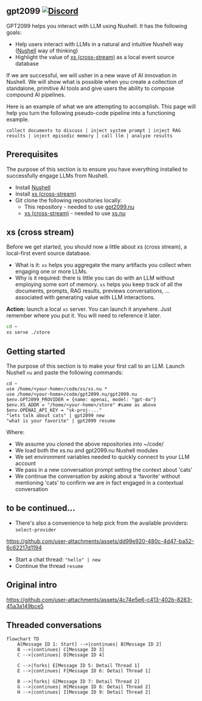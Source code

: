 ## gpt2099 [![Discord](https://img.shields.io/discord/1182364431435436042?logo=discord)](https://discord.com/invite/YNbScHBHrh)

GPT2099 helps you interact with LLM using Nushell. It has the following goals:

- Help users interact with LLMs in a natural and intuitive Nushell way ([Nushell](https://www.nushell.sh) way of thinking)
- Highlight the value of [xs (cross-stream)](https://github.com/cablehead/xs) as a local event source database

If we are successful, we will usher in a new wave of AI innovation in Nushell. We will show what is possible when you create a collection of standalone, primitive AI tools and give users the ability to compose compound AI pipelines.

Here is an example of what we are attempting to accomplish. This page will help you turn the following pseudo-code pipeline into a functioning example.

```nu
collect documents to discuss | inject system prompt | inject RAG results | inject episodic memory | call llm | analyze results
```

## Prerequisites

The purpose of this section is to ensure you have everything installed to successfully engage LLMs from Nushell.

- Install [Nushell](https://www.nushell.sh)
- Install [xs (cross-stream)](https://cablehead.github.io/xs/getting-started/installation/) 
- Git clone the following repositories locally:
  - This repository - needed to use [gpt2099.nu](https://github.com/cablehead/gpt2099.nu/blob/main/gpt2099.nu)
  - [xs (cross-stream)](https://github.com/cablehead/xs/) - needed to use [xs.nu](https://github.com/cablehead/xs/blob/main/xs.nu)

## xs (cross stream)

Before we get started, you should now a little about xs (cross stream), a local-first event source database.

- What is it: `xs` helps you aggregate the many artifacts you collect when engaging one or more LLMs.
- Why is it required: there is little you can do with an LLM without employing some sort of memory. `xs` helps you keep track of all the documents, prompts, RAG results, previews conversations, ... associated with generating value with LLM interactions.

**Action:** launch a local `xs` server. You can launch it anywhere. Just remember where you put it. You will need to reference it later.

```bash
cd ~
xs serve ./store
```

## Getting started

The purpose of this section is to make your first call to an LLM. Launch Nushell `nu` and paste the following commands:

```nu
cd ~
use /home/<your-home>/code/xs/xs.nu *
use /home/<your-home>/code/gpt2099.nu/gpt2099.nu
$env.GPT2099_PROVIDER = {name: openai, model: "gpt-4o"}
$env.XS_ADDR = "/home/<your-home>/store" #same as above
$env.OPENAI_API_KEY = "sk-proj-..."
"lets talk about cats" | gpt2099 new
"what is your favorite" | gpt2099 resume
```

Where:

- We assume you cloned the above repositories into ~/code/
- We load both the xs.nu and gpt2099.nu Nushell modules
- We set environment variables needed to quickly connect to your LLM account
- We pass in a new conversation prompt setting the context about 'cats'
- We continue the conversation by asking about a 'favorite' without mentioning 'cats' to confirm we are in fact engaged in a contextual conversation

to be continued...
----



- There's also a convenience to help pick from the available providers: `select-provider`

https://github.com/user-attachments/assets/dd99e920-480c-4d47-ba52-6c62217d1194

- Start a chat thread: `"hello" | new`
- Continue the thread `resume`

## Original intro

https://github.com/user-attachments/assets/4c74e5e6-c413-402b-8283-45a3a149bce5

## Threaded conversations

```mermaid
flowchart TD
    A[Message ID 1: Start] -->|continues| B[Message ID 2]
    B -->|continues| C[Message ID 3]
    C -->|continues| D[Message ID 4]

    C -->|forks| E[Message ID 5: Detail Thread 1]
    E -->|continues| F[Message ID 6: Detail Thread 1]

    B -->|forks| G[Message ID 7: Detail Thread 2]
    G -->|continues| H[Message ID 8: Detail Thread 2]
    H -->|continues| I[Message ID 9: Detail Thread 2]
```
